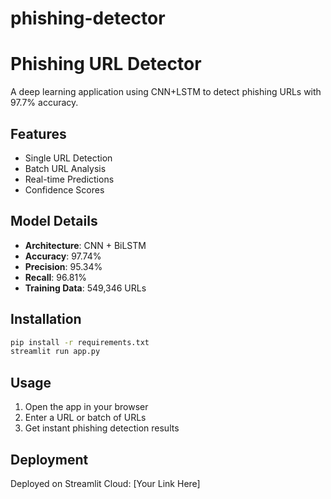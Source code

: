 # phishing-detector
#  Phishing URL Detector

A deep learning application using CNN+LSTM to detect phishing URLs with 97.7% accuracy.

## Features
- Single URL Detection
- Batch URL Analysis
- Real-time Predictions
- Confidence Scores

## Model Details
- **Architecture**: CNN + BiLSTM
- **Accuracy**: 97.74%
- **Precision**: 95.34%
- **Recall**: 96.81%
- **Training Data**: 549,346 URLs

## Installation
```bash
pip install -r requirements.txt
streamlit run app.py
```

## Usage
1. Open the app in your browser
2. Enter a URL or batch of URLs
3. Get instant phishing detection results

## Deployment
Deployed on Streamlit Cloud: [Your Link Here]
